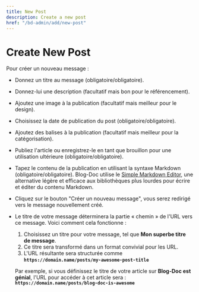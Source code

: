 ```yaml
---
title: New Post
description: Create a new post
href: "/bd-admin/add/new-post"
---
```


# Create New Post

Pour créer un nouveau message :

- Donnez un titre au message (obligatoire/obligatoire).
- Donnez-lui une description (facultatif mais bon pour le référencement).
- Ajoutez une image à la publication (facultatif mais meilleur pour le design).
- Choisissez la date de publication du post (obligatoire/obligatoire).
- Ajoutez des balises à la publication (facultatif mais meilleur pour la catégorisation).
- Publiez l'article ou enregistrez-le en tant que brouillon pour une utilisation ultérieure (obligatoire/obligatoire).
- Tapez le contenu de la publication en utilisant la syntaxe Markdown (obligatoire/obligatoire). Blog-Doc utilise le [Simple Markdown Editor](https://simple-markdown-editor.pages.dev/), une alternative légère et efficace aux bibliothèques plus lourdes pour écrire et éditer du contenu Markdown.
- Cliquez sur le bouton "Créer un nouveau message", vous serez redirigé vers le message nouvellement créé.
- Le titre de votre message déterminera la partie « chemin » de l'URL vers ce message. Voici comment cela fonctionne :

    1. Choisissez un titre pour votre message, tel que **Mon superbe titre de message**.
    2. Ce titre sera transformé dans un format convivial pour les URL.
    3. L'URL résultante sera structurée comme **`https://domain.name/posts/my-awesome-post-title`**

    Par exemple, si vous définissez le titre de votre article sur **Blog-Doc est génial**, l'URL pour accéder à cet article sera :<br>
    **`https://domain.name/posts/blog-doc-is-awesome`**
